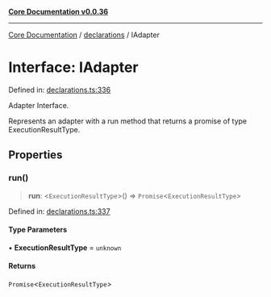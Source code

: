 [**Core Documentation v0.0.36**](../../README.md)

***

[Core Documentation](../../modules.md) / [declarations](../README.md) / IAdapter

# Interface: IAdapter

Defined in: [declarations.ts:336](https://github.com/stonemjs/core/blob/9f959fbf0878444ad50749e09c8b1ee612a83d71/src/declarations.ts#L336)

Adapter Interface.

Represents an adapter with a run method that returns a promise of type ExecutionResultType.

## Properties

### run()

> **run**: \<`ExecutionResultType`\>() => `Promise`\<`ExecutionResultType`\>

Defined in: [declarations.ts:337](https://github.com/stonemjs/core/blob/9f959fbf0878444ad50749e09c8b1ee612a83d71/src/declarations.ts#L337)

#### Type Parameters

• **ExecutionResultType** = `unknown`

#### Returns

`Promise`\<`ExecutionResultType`\>
